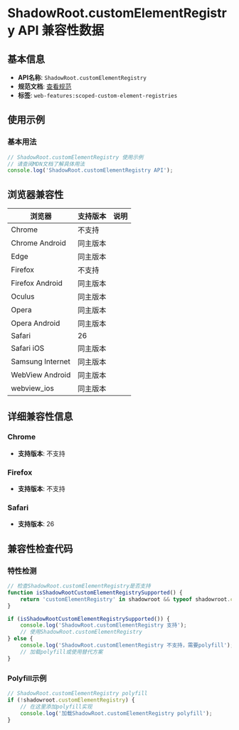 # ShadowRoot.customElementRegistry API 兼容性数据

## 基本信息

- **API名称**: `ShadowRoot.customElementRegistry`
- **规范文档**: [查看规范](https://dom.spec.whatwg.org/#dom-documentorshadowroot-customelementregistry)
- **标签**: `web-features:scoped-custom-element-registries`

## 使用示例

### 基本用法

```javascript
// ShadowRoot.customElementRegistry 使用示例
// 请查阅MDN文档了解具体用法
console.log('ShadowRoot.customElementRegistry API');
```

## 浏览器兼容性

| 浏览器 | 支持版本 | 说明 |
|--------|----------|------|
| Chrome | 不支持 |  |
| Chrome Android | 同主版本 |  |
| Edge | 同主版本 |  |
| Firefox | 不支持 |  |
| Firefox Android | 同主版本 |  |
| Oculus | 同主版本 |  |
| Opera | 同主版本 |  |
| Opera Android | 同主版本 |  |
| Safari | 26 |  |
| Safari iOS | 同主版本 |  |
| Samsung Internet | 同主版本 |  |
| WebView Android | 同主版本 |  |
| webview_ios | 同主版本 |  |

## 详细兼容性信息

### Chrome

- **支持版本**: 不支持

### Firefox

- **支持版本**: 不支持

### Safari

- **支持版本**: 26

## 兼容性检查代码

### 特性检测

```javascript
// 检查ShadowRoot.customElementRegistry是否支持
function isShadowRootCustomElementRegistrySupported() {
    return 'customElementRegistry' in shadowroot && typeof shadowroot.customElementRegistry === 'function';
}

if (isShadowRootCustomElementRegistrySupported()) {
    console.log('ShadowRoot.customElementRegistry 支持');
    // 使用ShadowRoot.customElementRegistry
} else {
    console.log('ShadowRoot.customElementRegistry 不支持，需要polyfill');
    // 加载polyfill或使用替代方案
}
```

### Polyfill示例

```javascript
// ShadowRoot.customElementRegistry polyfill
if (!shadowroot.customElementRegistry) {
    // 在这里添加polyfill实现
    console.log('加载ShadowRoot.customElementRegistry polyfill');
}
```

